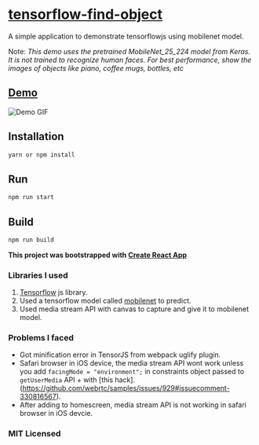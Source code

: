 # [tensorflow-find-object](https://find.surge.sh)

A simple application to demonstrate tensorflowjs using mobilenet model.

Note: *This demo uses the pretrained MobileNet_25_224 model from Keras. It is not trained to recognize human faces. For best performance, show the images of objects like piano, coffee mugs, bottles, etc*

## [Demo](https://find.surge.sh)

![Demo GIF](https://github.com/gokulkrishh/tensorflow-find-object/blob/master/FindObject.gif)

## Installation

```bash
yarn or npm install
```

## Run

```bash
npm run start
```

## Build

```bash
npm run build
```

**This project was bootstrapped with [Create React App](https://github.com/facebookincubator/create-react-app)**

### Libraries I used

1.  [Tensorflow](https://js.tensorflow.org/) js library.
2.  Used a tensorflow model called [mobilenet](https://github.com/tensorflow/models/blob/master/research/slim/nets/mobilenet_v1.md) to predict.
3.  Used media stream API with canvas to capture and give it to mobilenet model.

### Problems I faced

* Got minification error in TensorJS from webpack uglify plugin.
* Safari browser in iOS device, the media stream API wont work unless you add `facingMode = "environment";` in constraints object passed to `getUserMedia` API + with [this hack].(https://github.com/webrtc/samples/issues/929#issuecomment-330816567).
* After adding to homescreen, media stream API is not working in safari browser in iOS devcie.

### MIT Licensed

